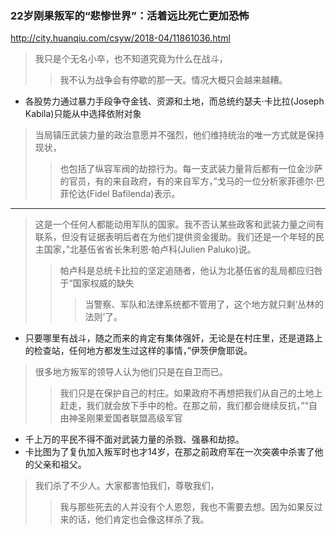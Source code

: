 ### 22岁刚果叛军的“悲惨世界”：活着远比死亡更加恐怖
http://city.huanqiu.com/csyw/2018-04/11861036.html
>我只是个无名小卒，也不知道究竟为什么在战斗，
>>我不认为战争会有停歇的那一天。情况大概只会越来越糟。
- 各股势力通过暴力手段争夺金钱、资源和土地，而总统约瑟夫·卡比拉(Joseph Kabila)只能从中选择依附对象
>当局镇压武装力量的政治意愿并不强烈，他们维持统治的唯一方式就是保持现状，
>>也包括了纵容军阀的劫掠行为。每一支武装力量背后都有一位金沙萨的官员，有的来自政府，有的来自军方，”戈马的一位分析家菲德尔·巴菲伦达(Fidel Bafilenda)表示。
---
>这是一个任何人都能动用军队的国家。我不否认某些政客和武装力量之间有联系，但没有证据表明后者在为他们提供资金援助。我们还是一个年轻的民主国家，”北基伍省省长朱利恩·帕卢科(Julien Paluko)说。
>>帕卢科是总统卡比拉的坚定追随者，他认为北基伍省的乱局都应归咎于“国家权威的缺失
>>>当警察、军队和法律系统都不管用了，这个地方就只剩‘丛林的法则’了。
- 只要哪里有战斗，随之而来的肯定有集体强奸，无论是在村庄里，还是道路上的检查站，任何地方都发生过这样的事情，”伊茨伊詹耶说。
>很多地方叛军的领导人认为他们只是在自卫而已。
>>我们只是在保护自己的村庄。如果政府不再想把我们从自己的土地上赶走，我们就会放下手中的枪。在那之前，我们都会继续反抗，”“自由神圣刚果爱国者联盟高级军官
- 千上万的平民不得不面对武装力量的杀戮、强暴和劫掠。
- 卡比图为了复仇加入叛军时也才14岁，在那之前政府军在一次突袭中杀害了他的父亲和祖父。
>我们杀了不少人。大家都害怕我们，尊敬我们，
>>我与那些死去的人并没有个人恩怨，我也不需要去想。因为如果反过来的话，他们肯定也会像这样杀了我。